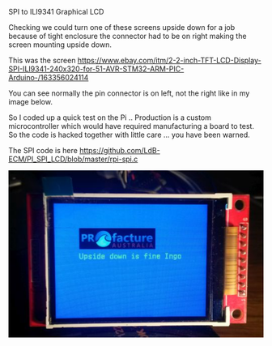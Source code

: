 SPI to ILI9341 Graphical LCD
>
Checking we could turn one of these screens upside down for a job because of tight enclosure the connector had to be on right making the screen mounting upside down.
>
This was the screen
https://www.ebay.com/itm/2-2-inch-TFT-LCD-Display-SPI-ILI9341-240x320-for-51-AVR-STM32-ARM-PIC-Arduino-/163356024114
>
You can see normally the pin connector is on left, not the right like in my image below.
>
So I coded up a quick test on the Pi .. Production is a custom microcontroller which would have required manufacturing a board to test. So the code is hacked together with little care ... you have been warned.
>
The SPI code is here
https://github.com/LdB-ECM/PI_SPI_LCD/blob/master/rpi-spi.c
>
![](https://github.com/LdB-ECM/Docs_and_Images/blob/master/Images/upside_down.jpg?raw=true)

